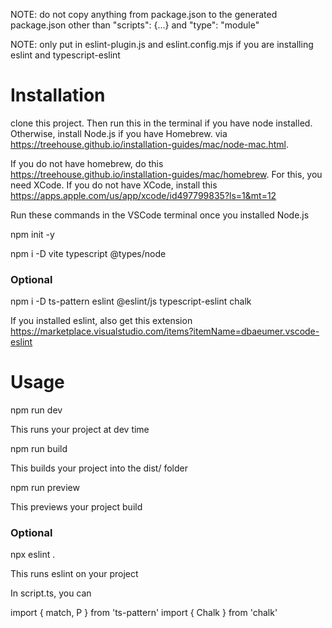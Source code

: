 NOTE: do not copy anything from package.json to the generated package.json other than "scripts": {...} and "type": "module"

NOTE: only put in eslint-plugin.js and eslint.config.mjs if you are installing eslint and typescript-eslint

# Installation

clone this project. Then run this in the terminal if you have node installed. Otherwise, install Node.js if you have Homebrew. via https://treehouse.github.io/installation-guides/mac/node-mac.html.

If you do not have homebrew, do this https://treehouse.github.io/installation-guides/mac/homebrew. For this, you need XCode. If you do not have XCode, install this https://apps.apple.com/us/app/xcode/id497799835?ls=1&mt=12

 

Run these commands in the VSCode terminal once you installed Node.js

npm init -y

npm i -D vite typescript @types/node

### Optional

npm i -D ts-pattern eslint @eslint/js typescript-eslint chalk

If you installed eslint, also get this extension https://marketplace.visualstudio.com/items?itemName=dbaeumer.vscode-eslint

# Usage

npm run dev

This runs your project at dev time

npm run build

This builds your project into the dist/ folder

npm run preview

This previews your project build

### Optional

npx eslint .

This runs eslint on your project

In script.ts, you can

import { match, P } from 'ts-pattern'
import { Chalk } from 'chalk'
